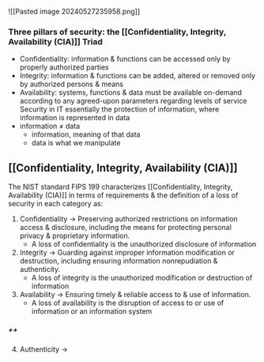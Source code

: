 ![[Pasted image 20240527235958.png]]
### Three pillars of security: the [[Confidentiality, Integrity, Availability (CIA)]] Triad
- Confidentiality: information & functions can be accessed only by properly authorized parties
- Integrity: information & functions can be added, altered or removed only by authorized persons & means
- Availability: systems, functions & data must be available on-demand according to any agreed-upon parameters regarding levels of service
Security in IT essentially the protection of information, where information is represented in data
- information $\ne$ data
	- information, meaning of that data
	- data is what we manipulate
## [[Confidentiality, Integrity, Availability (CIA)]]
The NIST standard FIPS 199 characterizes [[Confidentiality, Integrity, Availability (CIA)]] in terms of requirements & the definition of a loss of security in each category as:
1. Confidentiality $\rightarrow$ Preserving authorized restrictions on information access & disclosure, including the means for protecting personal privacy & proprietary information. 
	- A loss of confidentiality is the unauthorized disclosure of information
2. Integrity $\rightarrow$ Guarding against improper information modification or destruction, including ensuring information nonrepudiation & authenticity.
	- A loss of integrity is the unauthorized modification or destruction of information
3. Availability $\rightarrow$ Ensuring timely & reliable access to & use of information.
	- A loss of availability is the disruption of access to or use of information or an information system
##### ++
4. Authenticity $\rightarrow$ 